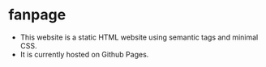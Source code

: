# fanpage

* This website is a static HTML website using semantic tags and minimal CSS. 
* It is currently hosted on Github Pages.